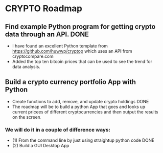 # CRYPTO Roadmap

## Find example Python program for getting crypto data through an API. DONE
 - I have found an excellent Python template from https://github.com/huwwp/cryptop which uses an API from cryptocompare.com
 - Added the top ten bitcoin prices that can be used to see the trend for data analysis.

## Build a crypto currency portfolio App with Python
 - Create functions to add, remove, and update crypto holdings DONE
 - The roadmap will be to build a python App that goes and looks up current pricees of different cryptocurrencies and then output the results on the screen.

### We will do it in a couple of difference ways:
 - (1) From the command line by just using straightup python code DONE
 - (2) Build a GUI Desktop App
